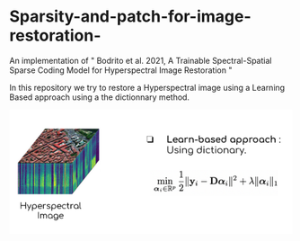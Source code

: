 # Sparsity-and-patch-for-image-restoration-
An implementation of  " Bodrito et al. 2021, A Trainable Spectral-Spatial Sparse Coding Model for Hyperspectral Image Restoration "

In this repository we try to restore a Hyperspectral image using a Learning Based approach using a the dictionnary method.

![alt text](img.png)
